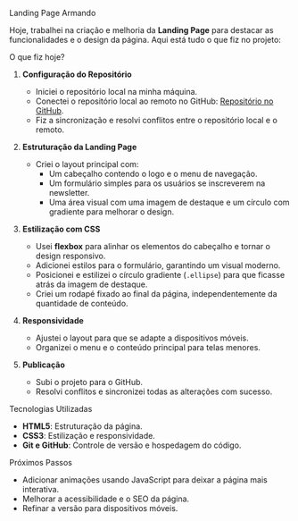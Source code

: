 Landing Page Armando

Hoje, trabalhei na criação e melhoria da **Landing Page** para destacar as funcionalidades e o design da página. Aqui está tudo o que fiz no projeto:


O que fiz hoje?

1. **Configuração do Repositório**
   - Iniciei o repositório local na minha máquina.
   - Conectei o repositório local ao remoto no GitHub: [Repositório no GitHub](https://github.com/Armandomateus41/lang_pagre_armando.git).
   - Fiz a sincronização e resolvi conflitos entre o repositório local e o remoto.

2. **Estruturação da Landing Page**
   - Criei o layout principal com:
     - Um cabeçalho contendo o logo e o menu de navegação.
     - Um formulário simples para os usuários se inscreverem na newsletter.
     - Uma área visual com uma imagem de destaque e um círculo com gradiente para melhorar o design.

3. **Estilização com CSS**
   - Usei **flexbox** para alinhar os elementos do cabeçalho e tornar o design responsivo.
   - Adicionei estilos para o formulário, garantindo um visual moderno.
   - Posicionei e estilizei o círculo gradiente (`.ellipse`) para que ficasse atrás da imagem de destaque.
   - Criei um rodapé fixado ao final da página, independentemente da quantidade de conteúdo.

4. **Responsividade**
   - Ajustei o layout para que se adapte a dispositivos móveis.
   - Organizei o menu e o conteúdo principal para telas menores.

5. **Publicação**
   - Subi o projeto para o GitHub.
   - Resolvi conflitos e sincronizei todas as alterações com sucesso.


 Tecnologias Utilizadas

- **HTML5**: Estruturação da página.
- **CSS3**: Estilização e responsividade.
- **Git e GitHub**: Controle de versão e hospedagem do código.



 Próximos Passos

- Adicionar animações usando JavaScript para deixar a página mais interativa.
- Melhorar a acessibilidade e o SEO da página.
- Refinar a versão para dispositivos móveis.
